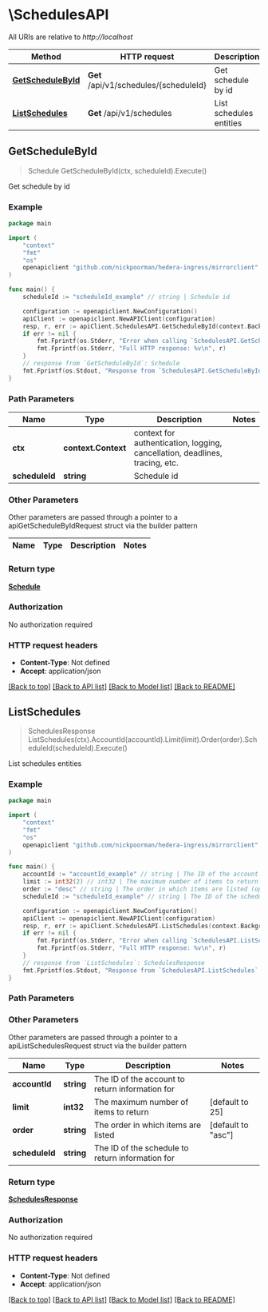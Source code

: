 # \SchedulesAPI

All URIs are relative to *http://localhost*

Method | HTTP request | Description
------------- | ------------- | -------------
[**GetScheduleById**](SchedulesAPI.md#GetScheduleById) | **Get** /api/v1/schedules/{scheduleId} | Get schedule by id
[**ListSchedules**](SchedulesAPI.md#ListSchedules) | **Get** /api/v1/schedules | List schedules entities



## GetScheduleById

> Schedule GetScheduleById(ctx, scheduleId).Execute()

Get schedule by id



### Example

```go
package main

import (
    "context"
    "fmt"
    "os"
    openapiclient "github.com/nickpoorman/hedera-ingress/mirrorclient"
)

func main() {
    scheduleId := "scheduleId_example" // string | Schedule id

    configuration := openapiclient.NewConfiguration()
    apiClient := openapiclient.NewAPIClient(configuration)
    resp, r, err := apiClient.SchedulesAPI.GetScheduleById(context.Background(), scheduleId).Execute()
    if err != nil {
        fmt.Fprintf(os.Stderr, "Error when calling `SchedulesAPI.GetScheduleById``: %v\n", err)
        fmt.Fprintf(os.Stderr, "Full HTTP response: %v\n", r)
    }
    // response from `GetScheduleById`: Schedule
    fmt.Fprintf(os.Stdout, "Response from `SchedulesAPI.GetScheduleById`: %v\n", resp)
}
```

### Path Parameters


Name | Type | Description  | Notes
------------- | ------------- | ------------- | -------------
**ctx** | **context.Context** | context for authentication, logging, cancellation, deadlines, tracing, etc.
**scheduleId** | **string** | Schedule id | 

### Other Parameters

Other parameters are passed through a pointer to a apiGetScheduleByIdRequest struct via the builder pattern


Name | Type | Description  | Notes
------------- | ------------- | ------------- | -------------


### Return type

[**Schedule**](Schedule.md)

### Authorization

No authorization required

### HTTP request headers

- **Content-Type**: Not defined
- **Accept**: application/json

[[Back to top]](#) [[Back to API list]](../README.md#documentation-for-api-endpoints)
[[Back to Model list]](../README.md#documentation-for-models)
[[Back to README]](../README.md)


## ListSchedules

> SchedulesResponse ListSchedules(ctx).AccountId(accountId).Limit(limit).Order(order).ScheduleId(scheduleId).Execute()

List schedules entities



### Example

```go
package main

import (
    "context"
    "fmt"
    "os"
    openapiclient "github.com/nickpoorman/hedera-ingress/mirrorclient"
)

func main() {
    accountId := "accountId_example" // string | The ID of the account to return information for (optional)
    limit := int32(2) // int32 | The maximum number of items to return (optional) (default to 25)
    order := "desc" // string | The order in which items are listed (optional) (default to "asc")
    scheduleId := "scheduleId_example" // string | The ID of the schedule to return information for (optional)

    configuration := openapiclient.NewConfiguration()
    apiClient := openapiclient.NewAPIClient(configuration)
    resp, r, err := apiClient.SchedulesAPI.ListSchedules(context.Background()).AccountId(accountId).Limit(limit).Order(order).ScheduleId(scheduleId).Execute()
    if err != nil {
        fmt.Fprintf(os.Stderr, "Error when calling `SchedulesAPI.ListSchedules``: %v\n", err)
        fmt.Fprintf(os.Stderr, "Full HTTP response: %v\n", r)
    }
    // response from `ListSchedules`: SchedulesResponse
    fmt.Fprintf(os.Stdout, "Response from `SchedulesAPI.ListSchedules`: %v\n", resp)
}
```

### Path Parameters



### Other Parameters

Other parameters are passed through a pointer to a apiListSchedulesRequest struct via the builder pattern


Name | Type | Description  | Notes
------------- | ------------- | ------------- | -------------
 **accountId** | **string** | The ID of the account to return information for | 
 **limit** | **int32** | The maximum number of items to return | [default to 25]
 **order** | **string** | The order in which items are listed | [default to &quot;asc&quot;]
 **scheduleId** | **string** | The ID of the schedule to return information for | 

### Return type

[**SchedulesResponse**](SchedulesResponse.md)

### Authorization

No authorization required

### HTTP request headers

- **Content-Type**: Not defined
- **Accept**: application/json

[[Back to top]](#) [[Back to API list]](../README.md#documentation-for-api-endpoints)
[[Back to Model list]](../README.md#documentation-for-models)
[[Back to README]](../README.md)


